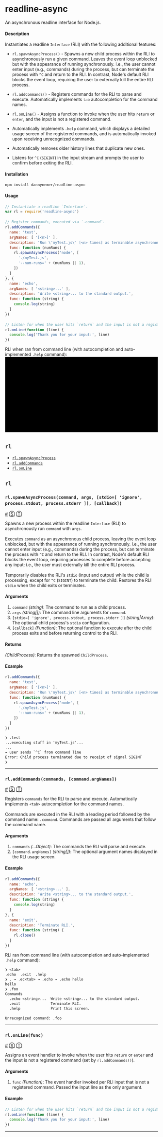 # readline-async

An asynchronous readline interface for Node.js.

#### Description
Instantiates a readline `Interface` (RLI) with the following additional features:

- `rl.spawnAsyncProcess()` - Spawns a new child process within the RLI to asynchronously run a given command. Leaves the event loop unblocked but with the appearance of running synchronously. I.e., the user cannot enter input (e.g., commands) during the process, but can terminate the process with `^C` and return to the RLI. In contrast, Node's default RLI blocks the event loop, requiring the user to externally kill the entire RLI process.

- `rl.addCommands()` - Registers commands for the RLI to parse and execute. Automatically implements `tab` autocompletion for the command names.

- `rl.onLine()` - Assigns a function to invoke when the user hits `return` or `enter`, and the input is not a registered command.

- Automatically implements `.help` command, which displays a detailed usage screen of the registered commands, and is automatically invoked upon receiving unrecognized commands.

- Automatically removes older history lines that duplicate new ones.

- Listens for `^C` (`SIGINT`) in the input stream and prompts the user to confirm before exiting the RLI.

#### Installation
```shell
npm install dannynemer/readline-async
```

#### Usage
```js
// Instantiate a readline `Interface`.
var rl = require('readline-async')

// Register commands, executed via `.command`.
rl.addCommands({
  name: 'test',
  argNames: [ '[<n>]' ],
  description: 'Run \'myTest.js\' [<n> times] as terminable asynchronous process.',
  func: function (numRuns) {
    rl.spawnAsyncProcess('node', [
      './myTest.js',
      '--num-runs=' + (numRuns || 1),
    ])
  }
}, {
  name: 'echo',
  argNames: [ '<string>...' ],
  description: 'Write <string>... to the standard output.',
  func: function (string) {
    console.log(string)
  }
})

// Listen for when the user hits `return` and the input is not a registered command.
rl.onLine(function (line) {
  console.log('Thank you for your input:', line)
})
```
RLI when ran from command line (with autocompletion and auto-implemented `.help` command):
![readline-async demo](https://raw.githubusercontent.com/DannyNemer/readline-async/master/doc/demo.gif)

<!-- div class="toc-container" -->

<!-- div -->

## `rl`
* <a href="#rl-spawnAsyncProcess">`rl.spawnAsyncProcess`</a>
* <a href="#rl-addCommands">`rl.addCommands`</a>
* <a href="#rl-onLine">`rl.onLine`</a>

<!-- /div -->

<!-- /div -->

<!-- div class="doc-container" -->

<!-- div -->

## `rl`

<!-- div -->

### <a id="rl-spawnAsyncProcess"></a>`rl.spawnAsyncProcess(command, args, [stdio=[ 'ignore', process.stdout, process.stderr ]], [callback])`
<a href="#rl-spawnAsyncProcess">#</a> [&#x24C8;](https://github.com/DannyNemer/readline-async/blob/master/readlineAsync.js#L81 "View in source") [&#x24C9;][1]

Spawns a new process within the readline `Interface` (RLI) to asynchronously run `command` with `args`.
<br>
<br>
Executes `command` as an asynchronous child process, leaving the event loop unblocked, but with the appearance of running synchronously. I.e., the user cannot enter input (e.g., commands) during the process, but can terminate the process with `^C` and return to the RLI. In contrast, Node's default RLI blocks the event loop, requiring processes to complete before accepting any input; i.e., the user must externally kill the entire RLI process.
<br>
<br>
Temporarily disables the RLI's `stdio` (input and output) while the child is processing, except for `^C` (`SIGINT`) to terminate the child. Restores the RLI `stdio` when the child exits or terminates.

#### Arguments
1. `command` *(string)*: The command to run as a child process.
2. `args` *(string&#91;&#93;)*: The command line arguments for `command`.
3. `[stdio=[ 'ignore', process.stdout, process.stderr ]]` *(string|Array)*: The optional child process's `stdio` configuration.
4. `[callback]` *(Function)*: The optional function to execute after the child process exits and before returning control to the RLI.

#### Returns
*(ChildProcess)*:  Returns the spawned `ChildProcess`.

#### Example
```js
rl.addCommands({
  name: 'test',
  argNames: [ '[<n>]' ],
  description: 'Run \'myTest.js\' [<n> times] as terminable asynchronous process.',
  func: function (numRuns) {
    rl.spawnAsyncProcess('node', [
      './myTest.js',
      '--num-runs=' + (numRuns || 1),
    ])
  }
})
```
```
❯ .test
...executing stuff in 'myTest.js'...
...
→ user sends `^C` from command line
Error: Child process terminated due to receipt of signal SIGINT
❯
```
* * *

<!-- /div -->

<!-- div -->

### <a id="rl-addCommands"></a>`rl.addCommands(commands, [command.argNames])`
<a href="#rl-addCommands">#</a> [&#x24C8;](https://github.com/DannyNemer/readline-async/blob/master/readlineAsync.js#L197 "View in source") [&#x24C9;][1]

Registers `commands` for the RLI to parse and execute. Automatically implements `<tab>` autocompletion for the command names.
<br>
<br>
Commands are executed in the RLI with a leading period followed by the command name: `.command`. Commands are passed all arguments that follow the command name.

#### Arguments
1. `commands` *(...Object)*: The commands the RLI will parse and execute.
2. `[command.argNames]` *(string&#91;&#93;)*: The optional argument names displayed in the RLI usage screen.

#### Example
```js
rl.addCommands({
  name: 'echo',
  argNames: [ '<string>...' ],
  description: 'Write <string>... to the standard output.',
  func: function (string) {
    console.log(string)
  }
}, {
  name: 'exit',
  description: 'Terminate RLI.',
  func: function (string) {
    rl.close()
  }
})
```
RLI ran from command line (with autocompletion and auto-implemented `.help` command):
```
❯ <tab>
.echo  .exit  .help
❯ . → .ec<tab> → .echo → .echo hello
hello
❯ .foo
Commands
  .echo <string>...  Write <string>... to the standard output.
  .exit              Terminate RLI.
  .help              Print this screen.

Unrecognized command: .foo
```
* * *

<!-- /div -->

<!-- div -->

### <a id="rl-onLine"></a>`rl.onLine(func)`
<a href="#rl-onLine">#</a> [&#x24C8;](https://github.com/DannyNemer/readline-async/blob/master/readlineAsync.js#L318 "View in source") [&#x24C9;][1]

Assigns an event handler to invoke when the user hits `return` or `enter` and the input is not a registered command (set by `rl.addCommands()`).

#### Arguments
1. `func` *(Function)*: The event handler invoked per RLI input that is not a registered command. Passed the input line as the only argument.

#### Example
```js
// Listen for when the user hits `return` and the input is not a registered command.
rl.onLine(function (line) {
  console.log('Thank you for your input:', line)
})
```
* * *

<!-- /div -->

<!-- /div -->

<!-- /div -->

 [1]: #rl "Jump back to the TOC."
